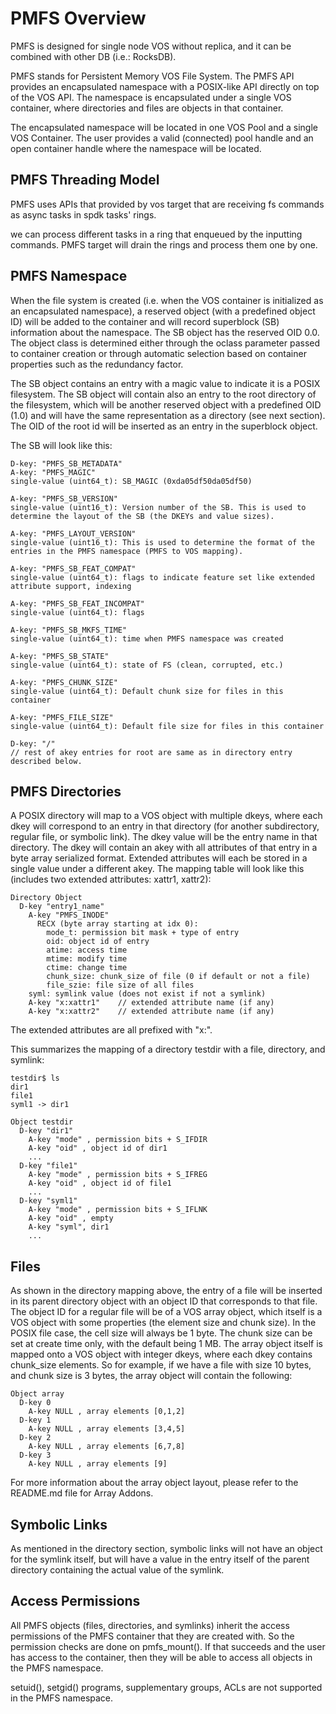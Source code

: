 # PMFS Overview

PMFS is designed for single node VOS without replica, and it can be combined with other DB (i.e.: RocksDB).

PMFS stands for Persistent Memory VOS File System. The PMFS API provides an encapsulated namespace
with a POSIX-like API directly on top of the VOS API. The namespace is
encapsulated under a single VOS container, where directories and files are
objects in that container.

The encapsulated namespace will be located in one VOS Pool and a single VOS
Container. The user provides a valid (connected) pool handle and an open
container handle where the namespace will be located.

## PMFS Threading Model

PMFS uses APIs that provided by vos target that are receiving fs commands as async tasks
in spdk tasks' rings.

we can process different tasks in a ring that enqueued by the inputting commands.
PMFS target will drain the rings and process them one by one.

## PMFS Namespace

When the file system is created (i.e. when the VOS container is initialized as
an encapsulated namespace), a reserved object (with a predefined object ID) will
be added to the container and will record superblock (SB) information about the
namespace. The SB object has the reserved OID 0.0. The object class is
determined either through the oclass parameter passed to container creation or
through automatic selection based on container properties such as the redundancy
factor.

The SB object contains an entry with a magic value to indicate it is a POSIX
filesystem. The SB object will contain also an entry to the root directory of
the filesystem, which will be another reserved object with a predefined OID
(1.0) and will have the same representation as a directory (see next
section). The OID of the root id will be inserted as an entry in the superblock
object.

The SB will look like this:

~~~~
D-key: "PMFS_SB_METADATA"
A-key: "PMFS_MAGIC"
single-value (uint64_t): SB_MAGIC (0xda05df50da05df50)

A-key: "PMFS_SB_VERSION"
single-value (uint16_t): Version number of the SB. This is used to determine the layout of the SB (the DKEYs and value sizes).

A-key: "PMFS_LAYOUT_VERSION"
single-value (uint16_t): This is used to determine the format of the entries in the PMFS namespace (PMFS to VOS mapping).

A-key: "PMFS_SB_FEAT_COMPAT"
single-value (uint64_t): flags to indicate feature set like extended attribute support, indexing

A-key: "PMFS_SB_FEAT_INCOMPAT"
single-value (uint64_t): flags

A-key: "PMFS_SB_MKFS_TIME"
single-value (uint64_t): time when PMFS namespace was created

A-key: "PMFS_SB_STATE"
single-value (uint64_t): state of FS (clean, corrupted, etc.)

A-key: "PMFS_CHUNK_SIZE"
single-value (uint64_t): Default chunk size for files in this container

A-key: "PMFS_FILE_SIZE"
single-value (uint64_t): Default file size for files in this container

D-key: "/"
// rest of akey entries for root are same as in directory entry described below.
~~~~~~

## PMFS Directories

A POSIX directory will map to a VOS object with multiple dkeys, where each dkey
will correspond to an entry in that directory (for another subdirectory, regular
file, or symbolic link). The dkey value will be the entry name in that
directory. The dkey will contain an akey with all attributes of that entry in a
byte array serialized format. Extended attributes will each be stored in a
single value under a different akey. The mapping table will look like this
(includes two extended attributes: xattr1, xattr2):

~~~~~~
Directory Object
  D-key "entry1_name"
    A-key "PMFS_INODE"
      RECX (byte array starting at idx 0):
        mode_t: permission bit mask + type of entry
        oid: object id of entry
        atime: access time
        mtime: modify time
        ctime: change time
        chunk_size: chunk_size of file (0 if default or not a file)
        file_szie: file size of all files
	syml: symlink value (does not exist if not a symlink)
    A-key "x:xattr1"	// extended attribute name (if any)
    A-key "x:xattr2"	// extended attribute name (if any)
~~~~~~

The extended attributes are all prefixed with "x:".

This summarizes the mapping of a directory testdir with a file, directory, and
symlink:

~~~~~~
testdir$ ls
dir1
file1
syml1 -> dir1

Object testdir
  D-key "dir1"
    A-key "mode" , permission bits + S_IFDIR
    A-key "oid" , object id of dir1
    ...
  D-key "file1"
    A-key "mode" , permission bits + S_IFREG
    A-key "oid" , object id of file1
    ...
  D-key "syml1"
    A-key "mode" , permission bits + S_IFLNK
    A-key "oid" , empty
    A-key "syml", dir1
    ...
~~~~~~

## Files

As shown in the directory mapping above, the entry of a file will be inserted in
its parent directory object with an object ID that corresponds to that file. The
object ID for a regular file will be of a VOS array object, which itself is a
VOS object with some properties (the element size and chunk size). In the
POSIX file case, the cell size will always be 1 byte. The chunk size can be set
at create time only, with the default being 1 MB. The array object itself is
mapped onto a VOS object with integer dkeys, where each dkey contains
chunk_size elements. So for example, if we have a file with size 10 bytes, and
chunk size is 3 bytes, the array object will contain the following:

~~~~
Object array
  D-key 0
    A-key NULL , array elements [0,1,2]
  D-key 1
    A-key NULL , array elements [3,4,5]
  D-key 2
    A-key NULL , array elements [6,7,8]
  D-key 3
    A-key NULL , array elements [9]
~~~~~~

For more information about the array object layout, please refer to the
README.md file for Array Addons.

## Symbolic Links

As mentioned in the directory section, symbolic links will not have an object
for the symlink itself, but will have a value in the entry itself of the parent
directory containing the actual value of the symlink.

## Access Permissions

All PMFS objects (files, directories, and symlinks) inherit the access
permissions of the PMFS container that they are created with. So the permission
checks are done on pmfs_mount(). If that succeeds and the user has access to the
container, then they will be able to access all objects in the PMFS
namespace.

setuid(), setgid() programs, supplementary groups, ACLs are not supported in the
PMFS namespace.
